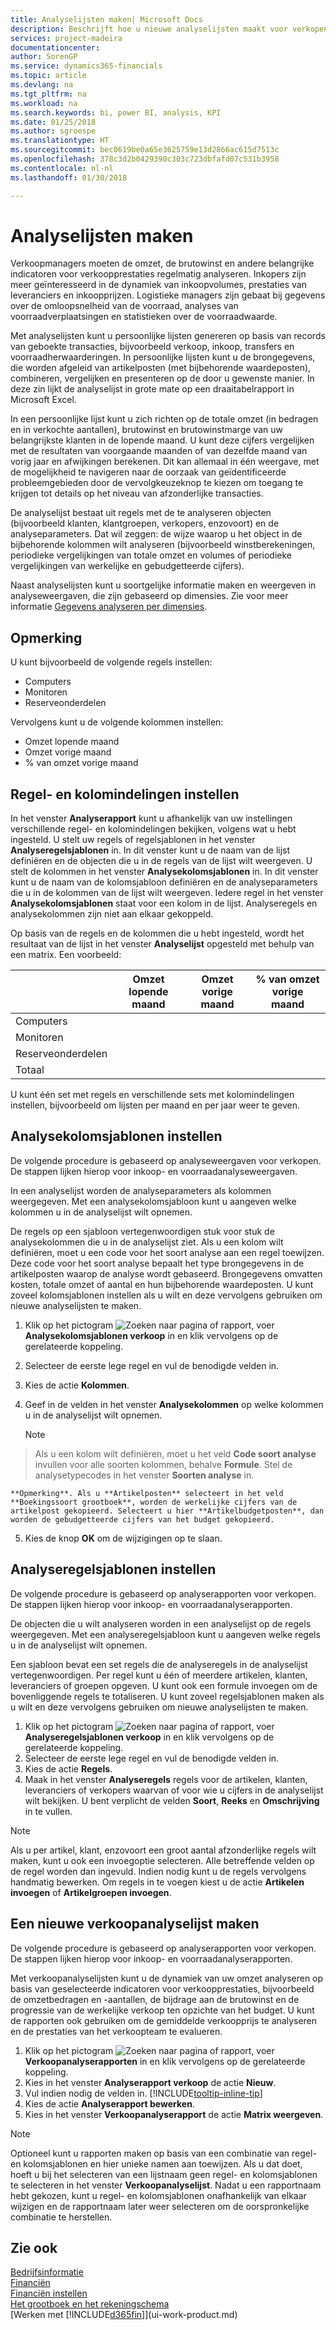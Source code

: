 ```yaml
---
title: Analyselijsten maken| Microsoft Docs
description: Beschrijft hoe u nieuwe analyselijsten maakt voor verkopen, inkopen en voorraad, en analysesjablonen instelt.
services: project-madeira
documentationcenter: 
author: SorenGP
ms.service: dynamics365-financials
ms.topic: article
ms.devlang: na
ms.tgt_pltfrm: na
ms.workload: na
ms.search.keywords: bi, power BI, analysis, KPI
ms.date: 01/25/2018
ms.author: sgroespe
ms.translationtype: HT
ms.sourcegitcommit: bec0619be0a65e3625759e13d2866ac615d7513c
ms.openlocfilehash: 378c3d2b0429390c303c723dbfafd07c531b3958
ms.contentlocale: nl-nl
ms.lasthandoff: 01/30/2018

---
```

#  <a name="create-analysis-reports"></a>Analyselijsten maken
Verkoopmanagers moeten de omzet, de brutowinst en andere belangrijke indicatoren voor verkoopprestaties regelmatig analyseren. Inkopers zijn meer geïnteresseerd in de dynamiek van inkoopvolumes, prestaties van leveranciers en inkoopprijzen. Logistieke managers zijn gebaat bij gegevens over de omloopsnelheid van de voorraad, analyses van voorraadverplaatsingen en statistieken over de voorraadwaarde.  

Met analyselijsten kunt u persoonlijke lijsten genereren op basis van records van geboekte transacties, bijvoorbeeld verkoop, inkoop, transfers en voorraadherwaarderingen. In persoonlijke lijsten kunt u de brongegevens, die worden afgeleid van artikelposten (met bijbehorende waardeposten), combineren, vergelijken en presenteren op de door u gewenste manier. In deze zin lijkt de analyselijst in grote mate op een draaitabelrapport in Microsoft Excel.  

In een persoonlijke lijst kunt u zich richten op de totale omzet (in bedragen en in verkochte aantallen), brutowinst en brutowinstmarge van uw belangrijkste klanten in de lopende maand. U kunt deze cijfers vergelijken met de resultaten van voorgaande maanden of van dezelfde maand van vorig jaar en afwijkingen berekenen. Dit kan allemaal in één weergave, met de mogelijkheid te navigeren naar de oorzaak van geïdentificeerde probleemgebieden door de vervolgkeuzeknop te kiezen om toegang te krijgen tot details op het niveau van afzonderlijke transacties.  

De analyselijst bestaat uit regels met de te analyseren objecten (bijvoorbeeld klanten, klantgroepen, verkopers, enzovoort) en de analyseparameters. Dat wil zeggen: de wijze waarop u het object in de bijbehorende kolommen wilt analyseren (bijvoorbeeld winstberekeningen, periodieke vergelijkingen van totale omzet en volumes of periodieke vergelijkingen van werkelijke en gebudgetteerde cijfers).

Naast analyselijsten kunt u soortgelijke informatie maken en weergeven in analyseweergaven, die zijn gebaseerd op dimensies. Zie voor meer informatie [Gegevens analyseren per dimensies](bi-how-analyze-data-dimension.md).

## <a name="example"></a>Opmerking  
U kunt bijvoorbeeld de volgende regels instellen:  
- Computers  
- Monitoren  
- Reserveonderdelen  

Vervolgens kunt u de volgende kolommen instellen:  

- Omzet lopende maand  
- Omzet vorige maand  
- % van omzet vorige maand  

## <a name="setting-up-line-and-column-layouts"></a>Regel- en kolomindelingen instellen  
 In het venster **Analyserapport** kunt u afhankelijk van uw instellingen verschillende regel- en kolomindelingen bekijken, volgens wat u hebt ingesteld. U stelt uw regels of regelsjablonen in het venster **Analyseregelsjablonen** in. In dit venster kunt u de naam van de lijst definiëren en de objecten die u in de regels van de lijst wilt weergeven. U stelt de kolommen in het venster **Analysekolomsjablonen** in. In dit venster kunt u de naam van de kolomsjabloon definiëren en de analyseparameters die u in de kolommen van de lijst wilt weergeven. Iedere regel in het venster **Analysekolomsjablonen** staat voor een kolom in de lijst. Analyseregels en analysekolommen zijn niet aan elkaar gekoppeld.  

Op basis van de regels en de kolommen die u hebt ingesteld, wordt het resultaat van de lijst in het venster **Analyselijst** opgesteld met behulp van een matrix. Een voorbeeld:  

| |Omzet lopende maand|Omzet vorige maand|% van omzet vorige maand|  
|-|-|-|-|  
|Computers| | | |  
|Monitoren| | | |  
|Reserveonderdelen| | | |  
|Totaal| | | |  

 U kunt één set met regels en verschillende sets met kolomindelingen instellen, bijvoorbeeld om lijsten per maand en per jaar weer te geven.

 ## <a name="to-set-up-analysis-column-templates"></a>Analysekolomsjablonen instellen
De volgende procedure is gebaseerd op analyseweergaven voor verkopen. De stappen lijken hierop voor inkoop- en voorraadanalyseweergaven.

In een analyselijst worden de analyseparameters als kolommen weergegeven. Met een analysekolomsjabloon kunt u aangeven welke kolommen u in de analyselijst wilt opnemen.  

De regels op een sjabloon vertegenwoordigen stuk voor stuk de analysekolommen die u in de analyselijst ziet. Als u een kolom wilt definiëren, moet u een code voor het soort analyse aan een regel toewijzen. Deze code voor het soort analyse bepaalt het type brongegevens in de artikelposten waarop de analyse wordt gebaseerd. Brongegevens omvatten kosten, totale omzet of aantal en hun bijbehorende waardeposten. U kunt zoveel kolomsjablonen instellen als u wilt en deze vervolgens gebruiken om nieuwe analyselijsten te maken.    

1. Klik op het pictogram ![Zoeken naar pagina of rapport](media/ui-search/search_small.png "pictogram Zoeken naar pagina of rapport"), voer **Analysekolomsjablonen verkoop** in en klik vervolgens op de gerelateerde koppeling.  
2. Selecteer de eerste lege regel en vul de benodigde velden in.
3. Kies de actie **Kolommen**.  
4. Geef in de velden in het venster **Analysekolommen** op welke kolommen u in de analyselijst wilt opnemen.  

    > [!NOTE]  
>   Als u een kolom wilt definiëren, moet u het veld **Code soort analyse** invullen voor alle soorten kolommen, behalve **Formule**. Stel de analysetypecodes in het venster **Soorten analyse** in.  

    **Opmerking**. Als u **Artikelposten** selecteert in het veld **Boekingssoort grootboek**, worden de werkelijke cijfers van de artikelpost gekopieerd. Selecteert u hier **Artikelbudgetposten**, dan worden de gebudgetteerde cijfers van het budget gekopieerd.  
5.  Kies de knop **OK** om de wijzigingen op te slaan.  

## <a name="to-set-up-analysis-line-templates"></a>Analyseregelsjablonen instellen  
De volgende procedure is gebaseerd op analyserapporten voor verkopen. De stappen lijken hierop voor inkoop- en voorraadanalyserapporten.

De objecten die u wilt analyseren worden in een analyselijst op de regels weergegeven. Met een analyseregelsjabloon kunt u aangeven welke regels u in de analyselijst wilt opnemen.  

Een sjabloon bevat een set regels die de analyseregels in de analyselijst vertegenwoordigen. Per regel kunt u één of meerdere artikelen, klanten, leveranciers of groepen opgeven. U kunt ook een formule invoegen om de bovenliggende regels te totaliseren. U kunt zoveel regelsjablonen maken als u wilt en deze vervolgens gebruiken om nieuwe analyselijsten te maken.    

1. Klik op het pictogram ![Zoeken naar pagina of rapport](media/ui-search/search_small.png "pictogram Zoeken naar pagina of rapport"), voer **Analyseregelsjablonen verkoop** in en klik vervolgens op de gerelateerde koppeling.  
2. Selecteer de eerste lege regel en vul de benodigde velden in.
3. Kies de actie **Regels**.  
4. Maak in het venster **Analyseregels** regels voor de artikelen, klanten, leveranciers of verkopers waarvan of voor wie u cijfers in de analyselijst wilt bekijken. U bent verplicht de velden **Soort**, **Reeks** en **Omschrijving** in te vullen.  

> [!NOTE]  
>   Als u per artikel, klant, enzovoort een groot aantal afzonderlijke regels wilt maken, kunt u ook een invoegoptie selecteren. Alle betreffende velden op de regel worden dan ingevuld.  Indien nodig kunt u de regels vervolgens handmatig bewerken. Om regels in te voegen kiest u de actie **Artikelen invoegen** of **Artikelgroepen invoegen**.  

## <a name="to-create-a-new-sales-analysis-report"></a>Een nieuwe verkoopanalyselijst maken
De volgende procedure is gebaseerd op analyserapporten voor verkopen. De stappen lijken hierop voor inkoop- en voorraadanalyserapporten.

Met verkoopanalyselijsten kunt u de dynamiek van uw omzet analyseren op basis van geselecteerde indicatoren voor verkoopprestaties, bijvoorbeeld de omzetbedragen en -aantallen, de bijdrage aan de brutowinst en de progressie van de werkelijke verkoop ten opzichte van het budget. U kunt de rapporten ook gebruiken om de gemiddelde verkoopprijs te analyseren en de prestaties van het verkoopteam te evalueren.  

1. Klik op het pictogram ![Zoeken naar pagina of rapport](media/ui-search/search_small.png "pictogram Zoeken naar pagina of rapport"), voer **Verkoopanalyserapporten** in en klik vervolgens op de gerelateerde koppeling.  
2. Kies in het venster **Analyserapport verkoop** de actie **Nieuw**.
3. Vul indien nodig de velden in. [!INCLUDE[tooltip-inline-tip](includes/tooltip-inline-tip_md.md)]
4. Kies de actie **Analyserapport bewerken**.
5. Kies in het venster **Verkoopanalyserapport** de actie **Matrix weergeven**.  

> [!NOTE]  
>   Optioneel kunt u rapporten maken op basis van een combinatie van regel- en kolomsjablonen en hier unieke namen aan toewijzen. Als u dat doet, hoeft u bij het selecteren van een lijstnaam geen regel- en kolomsjablonen te selecteren in het venster **Verkoopanalyselijst**. Nadat u een rapportnaam hebt gekozen, kunt u regel- en kolomsjablonen onafhankelijk van elkaar wijzigen en de rapportnaam later weer selecteren om de oorspronkelijke combinatie te herstellen.

## <a name="see-also"></a>Zie ook
[Bedrijfsinformatie](bi.md)  
[Financiën](finance.md)  
[Financiën instellen](finance-setup-finance.md)  
[Het grootboek en het rekeningschema](finance-general-ledger.md)  
[Werken met [!INCLUDE[d365fin](includes/d365fin_md.md)]](ui-work-product.md)  

